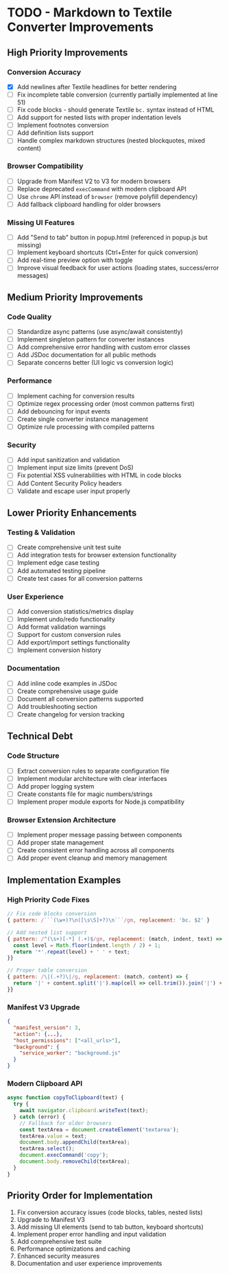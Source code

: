 # TODO - Markdown to Textile Converter Improvements

## High Priority Improvements

### Conversion Accuracy

- [x] Add newlines after Textile headlines for better rendering
- [ ] Fix incomplete table conversion (currently partially implemented at line 51)
- [ ] Fix code blocks - should generate Textile `bc.` syntax instead of HTML
- [ ] Add support for nested lists with proper indentation levels
- [ ] Implement footnotes conversion
- [ ] Add definition lists support
- [ ] Handle complex markdown structures (nested blockquotes, mixed content)

### Browser Compatibility

- [ ] Upgrade from Manifest V2 to V3 for modern browsers
- [ ] Replace deprecated `execCommand` with modern clipboard API
- [ ] Use `chrome` API instead of `browser` (remove polyfill dependency)
- [ ] Add fallback clipboard handling for older browsers

### Missing UI Features

- [ ] Add "Send to tab" button in popup.html (referenced in popup.js but missing)
- [ ] Implement keyboard shortcuts (Ctrl+Enter for quick conversion)
- [ ] Add real-time preview option with toggle
- [ ] Improve visual feedback for user actions (loading states, success/error messages)

## Medium Priority Improvements

### Code Quality

- [ ] Standardize async patterns (use async/await consistently)
- [ ] Implement singleton pattern for converter instances
- [ ] Add comprehensive error handling with custom error classes
- [ ] Add JSDoc documentation for all public methods
- [ ] Separate concerns better (UI logic vs conversion logic)

### Performance

- [ ] Implement caching for conversion results
- [ ] Optimize regex processing order (most common patterns first)
- [ ] Add debouncing for input events
- [ ] Create single converter instance management
- [ ] Optimize rule processing with compiled patterns

### Security

- [ ] Add input sanitization and validation
- [ ] Implement input size limits (prevent DoS)
- [ ] Fix potential XSS vulnerabilities with HTML in code blocks
- [ ] Add Content Security Policy headers
- [ ] Validate and escape user input properly

## Lower Priority Enhancements

### Testing & Validation

- [ ] Create comprehensive unit test suite
- [ ] Add integration tests for browser extension functionality
- [ ] Implement edge case testing
- [ ] Add automated testing pipeline
- [ ] Create test cases for all conversion patterns

### User Experience

- [ ] Add conversion statistics/metrics display
- [ ] Implement undo/redo functionality
- [ ] Add format validation warnings
- [ ] Support for custom conversion rules
- [ ] Add export/import settings functionality
- [ ] Implement conversion history

### Documentation

- [ ] Add inline code examples in JSDoc
- [ ] Create comprehensive usage guide
- [ ] Document all conversion patterns supported
- [ ] Add troubleshooting section
- [ ] Create changelog for version tracking

## Technical Debt

### Code Structure

- [ ] Extract conversion rules to separate configuration file
- [ ] Implement modular architecture with clear interfaces
- [ ] Add proper logging system
- [ ] Create constants file for magic numbers/strings
- [ ] Implement proper module exports for Node.js compatibility

### Browser Extension Architecture

- [ ] Implement proper message passing between components
- [ ] Add proper state management
- [ ] Create consistent error handling across all components
- [ ] Add proper event cleanup and memory management

## Implementation Examples

### High Priority Code Fixes


```javascript
// Fix code blocks conversion
{ pattern: /```(\w+)?\n([\s\S]+?)\n```/gm, replacement: 'bc. $2' }

// Add nested list support
{ pattern: /^(\s+)[-*] (.+)$/gm, replacement: (match, indent, text) => {
  const level = Math.floor(indent.length / 2) + 1;
  return '*'.repeat(level) + ' ' + text;
}}

// Proper table conversion
{ pattern: /\|(.+?)\|/g, replacement: (match, content) => {
  return '|' + content.split('|').map(cell => cell.trim()).join('|') + '|';
}}
```

### Manifest V3 Upgrade

```json
{
  "manifest_version": 3,
  "action": {...},
  "host_permissions": ["<all_urls>"],
  "background": {
    "service_worker": "background.js"
  }
}
```

### Modern Clipboard API

```javascript
async function copyToClipboard(text) {
  try {
    await navigator.clipboard.writeText(text);
  } catch (error) {
    // Fallback for older browsers
    const textArea = document.createElement('textarea');
    textArea.value = text;
    document.body.appendChild(textArea);
    textArea.select();
    document.execCommand('copy');
    document.body.removeChild(textArea);
  }
}
```

## Priority Order for Implementation
1. Fix conversion accuracy issues (code blocks, tables, nested lists)
2. Upgrade to Manifest V3
3. Add missing UI elements (send to tab button, keyboard shortcuts)
4. Implement proper error handling and input validation
5. Add comprehensive test suite
6. Performance optimizations and caching
7. Enhanced security measures
8. Documentation and user experience improvements